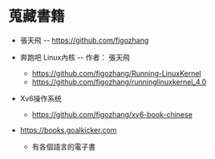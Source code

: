 # 蒐藏書籍

* 張天飛 -- https://github.com/figozhang

* 奔跑吧 Linux內核 -- 作者： 張天飛
  * https://github.com/figozhang/Running-LinuxKernel
  * https://github.com/figozhang/runninglinuxkernel_4.0
* Xv6操作系统
  * https://github.com/figozhang/xv6-book-chinese

* https://books.goalkicker.com
  * 有各個語言的電子書
